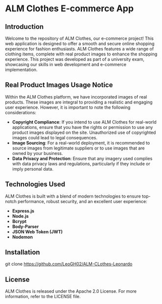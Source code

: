 # ALM Clothes E-commerce App

## Introduction
Welcome to the repository of ALM Clothes, our e-commerce project! This web application is designed to offer a smooth and secure online shopping experience for fashion enthusiasts. 
ALM Clothes features a wide range of clothing items, complete with real product images to enhance the shopping experience. 
This project was developed as part of a university exam, showcasing our skills in web development and e-commerce implementation.

## Real Product Images Usage Notice
Within the ALM Clothes platform, we have incorporated images of real products. These images are integral to providing a realistic and engaging user experience. However, it is important to note the following considerations:

- **Copyright Compliance**: If you intend to use ALM Clothes for real-world applications, ensure that you have the rights or permission to use any product images displayed on the site. Unauthorized use of copyrighted images could lead to legal consequences.
- **Image Sourcing**: For a real-world deployment, it is recommended to source images from legitimate suppliers or to use images that are owned by your business.
- **Data Privacy and Protection**: Ensure that any imagery used complies with data privacy laws and regulations, particularly if they include or imply personal data.

## Technologies Used
ALM Clothes is built with a blend of modern technologies to ensure top-notch performance, robust security, and an excellent user experience:

- **Express.js**
- **Node.js**
- **Bcrypt**
- **Body-Parser**
- **JSON Web Token (JWT)**
- **Nodemon**

## Installation
git clone https://github.com/LeoGH02/ALM-CLothes-Leonardo


## License
ALM Clothes is released under the Apache 2.0 License. For more information, refer to the LICENSE file.
